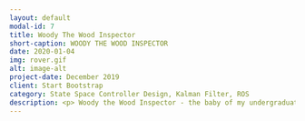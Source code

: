 ```yaml
---
layout: default
modal-id: 7
title: Woody The Wood Inspector
short-caption: WOODY THE WOOD INSPECTOR
date: 2020-01-04
img: rover.gif
alt: image-alt
project-date: December 2019
client: Start Bootstrap
category: State Space Controller Design, Kalman Filter, ROS 
description: <p> Woody the Wood Inspector - the baby of my undergraduate Capstone Project at UBC. The purpose of this project is to facilitate the wood scanning process for quality control in the forestry industry. Presently, logs are trucked into specific scanning facilities for near-infrared, color-imaging, x-ray and other types of scans. With woody, a proof of concept wood scanning robot, this laborious process can be simplified. Woody can move in parallel to a straight surface and keep a certain distance from it. This way, onboard scanning devices can conduct high-quality scanning. Due to intellectual property concerns, the code and detailed design of this project are confidential. However, feel free to contact me about the project. <br><br>Below is a typical log yard where parallel scanning takes place.</p><br><br><center><img src="https://user-images.githubusercontent.com/39393023/72233532-8a967b00-358d-11ea-9499-5ccc0fb7253e.png" alt="Log Yard" width="800" ></center> <p>As an overview, The project is composed of:<ul><li>Traxxas Rustler 2WD 1/10 Scale RC Truck</li><li>Intel Nuc</li><li>PhidgetSpatial Precision 3/3/3 High Resolution</li><li>HC-SR04</li><li>Arduino Nano</li><li>DCDC-NUC Power Supply</li></ul></p>  <p><br<br> I designed and developed a controller that ensures constant scanning distance from the log, using linear state-space control techniques. Also, I implemented a linear Kalman Filter for fusing orientation readings from the ultrasonic sensors and the IMU.<br><br><center><img src="https://user-images.githubusercontent.com/39393023/72233960-ed891180-358f-11ea-999c-0c2f2345c909.png" alt="Log Yard" width="800" ></center> </p><p> On top of our customized mobile platform, the robot can scan along a straight line, from a specified distance from the surface. For a live demo, come check out this video, and <b>feel free to contact me if you're interested in this project!</p> <center><iframe align="center" width="560" height="315" src="https://www.youtube.com/embed/Xl5O0_iYZQI" frameborder="0" allow="accelerometer; autoplay; encrypted-media; gyroscope; picture-in-picture" allowfullscreen></iframe></center>
---
```


